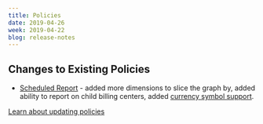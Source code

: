 ```yaml
---
title: Policies
date: 2019-04-26
week: 2019-04-22
blog: release-notes
---
```


## Changes to Existing Policies

* [Scheduled Report](https://github.com/rightscale/policy_templates/blob/master/cost/scheduled_reports/README.md) - added more dimensions to slice the graph by, added ability to report on child billing centers, added [currency symbol support](/optima/guides/currency.html).

[Learn about updating policies](/policies/faq/#general-questions-how-do-i-update-an-applied-policy-with-a-new-version-of-the-policy-)